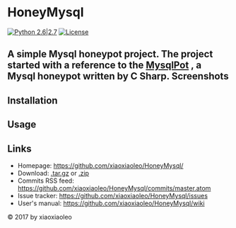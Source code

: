 # HoneyMysql
 [![Python 2.6|2.7](https://img.shields.io/badge/python-2.6|2.7-yellow.svg)](https://www.python.org/) [![License](https://img.shields.io/badge/license-GPLv2-red.svg)](https://raw.githubusercontent.com/sqlmapproject/sqlmap/master/doc/COPYING)
 
A simple Mysql honeypot project. The project started with a reference to the [MysqlPot](https://github.com/schmalle/MysqlPot) , a Mysql honeypot written by C Sharp.
Screenshots
----
Installation
----
Usage
----
Links
----
* Homepage: https://github.com/xiaoxiaoleo/HoneyMysql/
* Download: [.tar.gz](https://github.com/xiaoxiaoleo/HoneyMysql/tarball/master) or [.zip](https://github.com/xiaoxiaoleo/HoneyMysql/zipball/master)
* Commits RSS feed: https://github.com/xiaoxiaoleo/HoneyMysql/commits/master.atom
* Issue tracker: https://github.com/xiaoxiaoleo/HoneyMysql/issues
* User's manual: https://github.com/xiaoxiaoleo/HoneyMysql/wiki

© 2017 by xiaoxiaoleo

